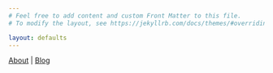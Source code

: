 ```yaml
---
# Feel free to add content and custom Front Matter to this file.
# To modify the layout, see https://jekyllrb.com/docs/themes/#overriding-theme-defaults

layout: defaults
---
```

[About](./about/index.html) \| [Blog](./blog.html)
